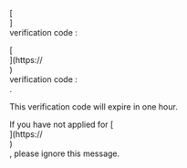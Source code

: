 [<br host>] <br action> verification code : <br code>

[<br host>](https://<br host>) <br action> verification code : <br code>.

This verification code will expire in one hour.

If you have not applied for [<br host>](https://<br host>) <br action>, please ignore this message.
